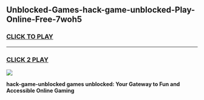 
## Unblocked-Games-hack-game-unblocked-Play-Online-Free-7woh5
<h3>
<a href="https://premium76.site?title=hack-game-unblocked&ref=26A">CLICK TO PLAY</a></h3>
<hr>

<h3>
<a href="https://premium76.site?title=hack-game-unblocked&ref=26A">CLICK 2 PLAY</a>
  
</h3>

<a href="https://premium76.site?title=hack-game-unblocked&ref=26A"><img src="https://clearcache.store/games.png"></a>


**hack-game-unblocked games unblocked: Your Gateway to Fun and Accessible Online Gaming**
